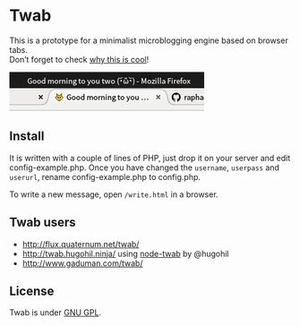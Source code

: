 # Twab

This is a prototype for a minimalist microblogging engine based on browser tabs.  
Don’t forget to check [why this is cool](http://lab.raphaelbastide.com/twab/info.html)!

![Twab in action](demo.png)

## Install

It is written with a couple of lines of PHP, just drop it on your server and edit config-example.php. Once you have changed the `username`, `userpass` and `userurl`, rename config-example.php to config.php.

To write a new message, open `/write.html` in a browser.

## Twab users

- http://flux.quaternum.net/twab/
- http://twab.hugohil.ninja/ using [node-twab](https://github.com/hugohil/node-twab) by @hugohil
- http://www.gaduman.com/twab/

## License

Twab is under [GNU GPL](https://www.gnu.org/licenses/gpl.html).
